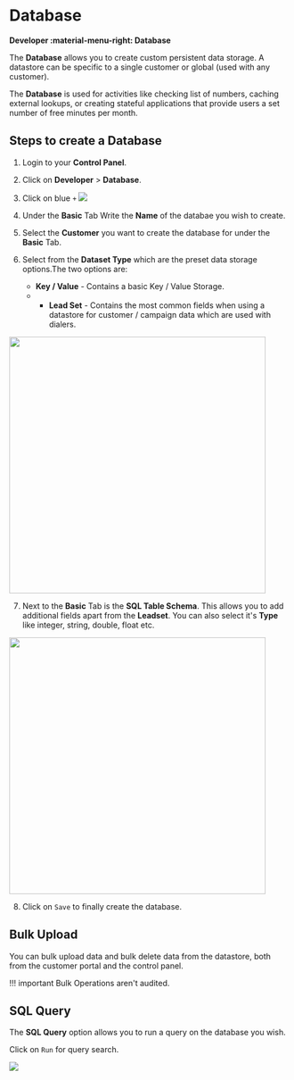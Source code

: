 # Database

**Developer :material-menu-right: Database**

The **Database** allows you to create custom persistent data storage. A datastore can be specific to a single customer or global (used with any customer).

The **Database** is used for activities like checking list of numbers, caching external lookups, or creating stateful applications that provide users a set number of free minutes per month.

## Steps to create a Database

1. Login to your **Control Panel**.
2. Click on **Developer** > **Database**.
3. Click on blue `+`
   <img src="/developers/img/db1.png">

4. Under the **Basic** Tab Write the **Name** of the databae you wish to create.
5. Select the **Customer** you want to create the database for under the **Basic** Tab.
6. Select from the **Dataset Type** which are the preset data storage options.The two options are:

      + **Key / Value** - Contains a basic Key / Value Storage.
      + + **Lead Set** - Contains the most common fields when using a datastore for customer / campaign data which are used with dialers.

<img src="/developers/img/db2.png" width="460">


7. Next to the **Basic** Tab is the **SQL Table Schema**. This allows you to add additional fields apart from the **Leadset**. You can also select it's **Type** like integer, string, double, float etc.

<img src="/developers/img/db3.png" width="460">


8. Click on `Save` to finally create the database.

## Bulk Upload

You can bulk upload data and bulk delete data from the datastore, both from the customer portal and the control panel.

!!! important
	Bulk Operations aren't audited.


## SQL Query

The **SQL Query** option allows you to run a query on the database you wish.

Click on `Run` for query search.

<img src="/developers/img/db4.png">